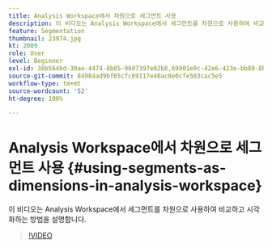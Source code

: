 ```yaml
---
title: Analysis Workspace에서 차원으로 세그먼트 사용
description: 이 비디오는 Analysis Workspace에서 세그먼트를 차원으로 사용하여 비교하고 시각화하는 방법을 설명합니다.
feature: Segmentation
thumbnail: 23974.jpg
kt: 2009
role: User
level: Beginner
exl-id: 36b564bd-30ae-4474-8b05-9607397e02b8,69901e9c-42e6-423e-bb89-8b8b0763bac7
source-git-commit: 84984ad9bf65cfc69117e40ac0e0cfe503cac5e5
workflow-type: tm+mt
source-wordcount: '52'
ht-degree: 100%

---
```


# Analysis Workspace에서 차원으로 세그먼트 사용 {#using-segments-as-dimensions-in-analysis-workspace}

이 비디오는 Analysis Workspace에서 세그먼트를 차원으로 사용하여 비교하고 시각화하는 방법을 설명합니다.

>[!VIDEO](https://video.tv.adobe.com/v/33247/?quality=12&learn=on&captions=kor)
